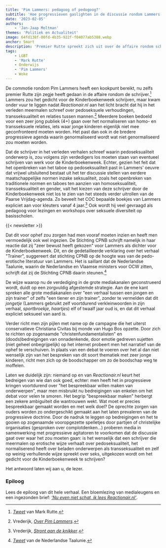 ```yaml
---
title: 'Pim Lammers: pedagoog of pedogoog?'
subtitle: 'Hoe progressieven gaslighten in de discussie rondom Lammers'
date: '2023-02-05'
authors:
    - 'Jan-Jaap Moltman'
themes: 'Politiek en Actualiteit'
image: 64fd138f-00fd-4b35-922f-f04077ab5388.webp
anchor: Smart
description: 'Premier Rutte spreekt zich uit over de affaire rondom schrijver Pim Lammers, die onder vuur ligt vanwege zijn controversiële gedicht voor de Kinderboekenweek. Wat speelt er precies en wat zit er achter de commotie?'
tags:
    - LGBT
    - 'Mark Rutte'
    - Onderwijs
    - 'Pim Lammers'
    - Woke
---
```


De commotie rondom Pim Lammers heeft een kookpunt bereikt, nu zelfs premier Rutte zijn zegje heeft gedaan in de affaire rondom de schrijver.[^1] Lammers zou het gedicht voor de Kinderboekenweek schrijven, maar kwam onder vuur te liggen nadat *Reactionair.nl* aan het licht bracht dat hij in het verleden meermalen schreef over pedoseksuele verhoudingen, transseksualiteit en relaties tussen mannen.[^2] Meerdere boeken bedoeld voor een zeer jong publiek (4+) gaan over het normaliseren van homo- en transseksuele relaties, iets waar jonge kinderen eigenlijk niet mee geconfronteerd moeten worden. Het past dan ook in de bredere progressieve agenda waarin genormaliseerd wordt wat niet genormaliseerd zou moeten worden. 

Dat de schrijver in het verleden verhalen schreef waarin pedoseksualiteit onderwerp is, zou volgens zijn verdedigers los moeten staan van eventueel schrijven van werk voor de Kinderboekenweek. Echter, gezien het feit dat het openbreken van het taboe op pedoseksualiteit past in Lammers' oeuvre dat vrijwel uitsluitend bestaat uit het ter discussie stellen van eerdere maatschappelijke normen inzake seksualiteit, zoals het openbreken van traditionele normen en taboes ten aanzien van homoseksualiteit, transseksualiteit en gender, valt het kiezen van deze schrijver door de Kinderboekenweek niet los te zien van het steeds verder uitrollen van de Paarse Vrijdag-agenda. Zo beveelt het COC bepaalde boekjes van Lammers expliciet aan voor kleuters vanaf 4 jaar.[^3] Ook wordt hij veel gevraagd als pedagoog voor lezingen en workshops over seksuele diversiteit op basisscholen.

{{< newsletter >}}

Dat dit voor ophef zou zorgen had men vooraf moeten inzien en heeft men vermoedelijk ook wel ingezien. De Stichting CPNB schrijft namelijk in haar reactie dat zij "zeer bewust heeft gekozen" voor Lammers als dichter voor de Kinderboekenweek. Dit, en de gedetailleerde verklaring over het  verhaal "Trainer", suggereert dat stichting CPNB op de hoogte was van de pedo-erotische literatuur van Lammers. Het is saillant dat de Nederlandse Taalunie, waarin de Nederlandse en Vlaamse ministers voor OCW zitten, schrijft dat zij de Stichting CPNB daarin steunen.[^4]

De wijze waarop nu de verdediging in de grote mediakanalen geconstrueerd wordt, duidt op een zorgvuldig afgestemde strategie. Aan de ene kant spreken alle grote mediakanalen over "een verhaal tussen een jongen en zijn trainer" of zelfs "een tiener en zijn trainer", zonder te vermelden dat dit *jongetje* (Lammers gebruikt zelf voortdurend verkleinwoorden in zijn verhaal, *sportbroekje*, *haartjes*) elf of twaalf jaar oud is, en dat dit verhaal expliciet seksueel van aard is.

Verder richt men zijn pijlen met name op de campagne die het uiterst conservatieve Christiana Civitas bij monde van Hugo Bos opzette. Door zich te richten op zogenaamde "christenfundamentalisten" en (doods)bedreigingen van onnadenkende, door emotie gedreven sujetten (niet geheel onbegrijpelijk) op het internet probeert men het narratief van de ophef te verschuiven. In plaats van een debat te voeren over het al dan niet wenselijk zijn van het bespreken van dit soort thematiek met zeer jonge kinderen, richt men zich op de boodschapper om zo de boodschap weg te moffelen. 

Laten we duidelijk zijn: niemand op en van *Reactionair.nl* keurt het bedreigen van wie dan ook goed, echter: men heeft het in progressieve kringen voortdurend over "het bespreekbaar willen maken van onderwerpen", maar men misbruikt nu bedreigingen van enkelen om het debat voor velen te smoren. Het begrip "bespreekbaar maken" herbergt een zekere ambiguïteit die wantrouwen wekt. Wat moet er precies bespreekbaar gemaakt worden en met welk doel? De oprechte zorgen van ouders worden zo ondergeschikt gemaakt aan het laten prevaleren van de progressieve doctrine. Door de nadruk te leggen op bedreigingen en het te gooien op zogenaamde vooropgezette spelletjes door partijen of christelijke organisaties (gesproken over complotdenken...) proberen media in samenwerking met progressieve agitatoren te voorkomen dat de discussie gaat over waar het zou moeten gaan: is het wenselijk dat een schrijver die meermalen op erotische wijze verhaalt over pedoseksualiteit, het normaliserend heeft over beladen onderwerpen als transseksualiteit en zelf op weinig verhullende wijze spreekt over seks, uitgekozen wordt om het gedicht voor de Kinderboekenweek te schrijven?
 
Het antwoord laten wij aan u, de lezer.


### Epiloog

Lees de epiloog van dit hele verhaal. Een bloemlezing van medialeugens en een ingezonden brief: *[‘Nu even niet schat, ik lees Reactionair.nl’](https://reactionair.nl/artikelen/nu-even-niet-schat-ik-lees-reactionairnl/)*.

[^1]: *[Tweet](https://twitter.com/MinPres/status/1622273578690289665)* van Mark Rutte.
[^2]: Vrederijk, *[Over Pim Lammers](https://reactionair.nl/artikelen/over-pim-lammers/)*.
[^3]: Vrederijk, *[Stront aan de knikker](https://reactionair.nl/artikelen/stront-aan-de-knikker/)*.
[^4]: *[Tweet](https://twitter.com/taalunie/status/1621479943476486144)* van de Nederlandse Taalunie.
